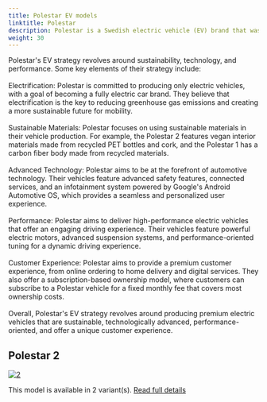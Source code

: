```yaml
---
title: Polestar EV models
linktitle: Polestar
description: Polestar is a Swedish electric vehicle (EV) brand that was launched in 2017 as a standalone brand under the Volvo Car Group and its parent company, Geely Holding. Polestar's focus is on developing premium electric cars that combine cutting-edge technology, sustainable materials, and minimalist design.
weight: 30
---
```

Polestar's EV strategy revolves around sustainability, technology, and performance. Some key elements of their strategy include:<br /><br />Electrification: Polestar is committed to producing only electric vehicles, with a goal of becoming a fully electric car brand. They believe that electrification is the key to reducing greenhouse gas emissions and creating a more sustainable future for mobility.<br /><br />Sustainable Materials: Polestar focuses on using sustainable materials in their vehicle production. For example, the Polestar 2 features vegan interior materials made from recycled PET bottles and cork, and the Polestar 1 has a carbon fiber body made from recycled materials.<br /><br />Advanced Technology: Polestar aims to be at the forefront of automotive technology. Their vehicles feature advanced safety features, connected services, and an infotainment system powered by Google's Android Automotive OS, which provides a seamless and personalized user experience.<br /><br />Performance: Polestar aims to deliver high-performance electric vehicles that offer an engaging driving experience. Their vehicles feature powerful electric motors, advanced suspension systems, and performance-oriented tuning for a dynamic driving experience.<br /><br />Customer Experience: Polestar aims to provide a premium customer experience, from online ordering to home delivery and digital services. They also offer a subscription-based ownership model, where customers can subscribe to a Polestar vehicle for a fixed monthly fee that covers most ownership costs.<br /><br />Overall, Polestar's EV strategy revolves around producing premium electric vehicles that are sustainable, technologically advanced, performance-oriented, and offer a unique customer experience.


## Polestar 2

[![2](https://media.evkx.net/multimedia/models/polestar/2/2_long_range_single_motor/main_1_st.jpg)](2)

This model is available in 2 variant(s). 
[Read full details](2/)
